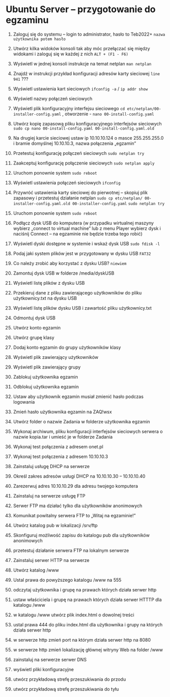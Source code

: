 # Ubuntu Server – przygotowanie do egzaminu
1.	Zaloguj się do systemu – login to administrator, hasło to Teb2022+  `nazwa użytkownika potem hasło`

2.	Utwórz kilka widoków konsoli tak aby móc przełączać się między widokami i zaloguj się w każdej z nich `ALT + (F1 - F6)`

3.	Wyświetl w jednej konsoli instrukcje na temat netplan `man netplan`

4.	Znajdź w instrukcji przykład konfiguracji adresów karty sieciowej `line 941` ???

5.	Wyświetl ustawienia kart sieciowych `ifconfig -a` / `ip addr show`
6.	Wyświetl nazwy połączeń sieciowych 
7.	Wyświetl plik konfiguracyjny interfejsu sieciowego `cd etc/netplan/00-installer-config.yaml` , otworzenie - `nano 00-install-config.yaml`
8.	Utwórz kopię zapasową pliku konfiguracyjnego interfejsów sieciowych `sudo cp nano 00-install-config.yaml 00-install-config.yaml.old`
9.	Na drugiej karcie sieciowej ustaw ip 10.10.10.124 o masce 255.255.255.0 i bramie domyślnej 10.10.10.3, nazwa połączenia „egzamin”
10.	Przetestuj konfigurację połączeń sieciowych `sudo netplan try`
11.	Zaakceptuj konfigurację połączenie sieciowych `sudo netplan apply`
12.	Uruchom ponownie system `sudo reboot`
13.	Wyświetl ustawienia połączeń sieciowych `ifconfig`
14.	Przywróć ustawienia karty sieciowej do pierwotnej – skopiuj plik zapasowy i przetestuj działanie netplan `sudo cp etc/netplan/ 00-installer-config.yaml.old 00-installer-config.yaml` `sudo netplan try`
15.	Uruchom ponownie system `sudo reboot`
16.	Podłącz dysk USB do komputera (w przypadku wirtualnej maszyny wybierz „connect to virtual machine” lub z menu Player wybierz dysk i naciśnij Connect – na egzaminie nie będzie trzeba tego robić)
17.	Wyświetl dyski dostępne w systemie i wskaż dysk USB `sudo fdisk -l`
18.	Podaj jaki system plików jest w przygotowany w dysku USB `FAT32`
19.	Co należy zrobić aby korzystać z dysku USB? `niewiem `
20.	Zamontuj dysk USB w folderze /media/dyskUSB
21.	Wyświetl listę plików z dysku USB
22.	Przekieruj dane z pliku zawierającego użytkowników do pliku użytkownicy.txt na dysku USB
23.	Wyświetl listę plików dysku USB i zawartość pliku użytkownicy.txt
24.	Odmontuj dysk USB
25.	Utwórz konto egzamin
26.	Utwórz grupę klasy
27.	Dodaj konto egzamin do grupy użytkowników klasy
28.	Wyświetl plik zawierający użytkowników
29.	Wyświetl plik zawierający grupy
30.	Zablokuj użytkownika egzamin
31.	Odblokuj użytkownika egzamin
32.	Ustaw aby użytkownik egzamin musiał zmienić hasło podczas logowania
33.	Zmień hasło użytkownika egzamin na ZAQ!wsx
34.	Utwórz folder o nazwie Zadania w folderze użytkownika egzamin
35.	Wykonaj archiwum, pliku konfiguracji interfejsów sieciowych serwera o nazwie kopia.tar i umieść je w folderze Zadania
36.	Wykonaj test połączenia z adresem onet.pl
37.	Wykonaj test połączenia z adresem 10.10.10.3
38.	Zainstaluj usługę DHCP na serwerze
39.	Określ zakres adresów usługi DHCP na 10.10.10.30 – 10.10.10.40
40.	Zarezerwuj adres 10.10.10.29 dla adresu twojego komputera
41.	Zainstaluj na serwerze usługę FTP
42.	Serwer FTP ma działać tylko dla użytkowników anonimowych
43.	Komunikat powitalny serwera FTP to „Witaj na egzaminie!”
44.	Utwórz katalog pub w lokalizacji /srv/ftp
45.	Skonfiguruj możliwość zapisu do katalogu pub dla użytkowników anonimowych
46.	przetestuj działanie serwera FTP na lokalnym serwerze
47.	Zainstaluj serwer  HTTP na serwerze
48.	Utwórz katalog /www
49.	Ustal prawa do powyższego katalogu /www na 555
50.	odczytaj użytkownika i grupę na prawach których działa serwer http
51.	ustaw właściciela i grupę na prawach których działa serwer HTTTP dla katalogu /www
52.	w katalogu /www utwórz plik index.html o dowolnej treści
53.	ustal prawa 444 do pliku index.html dla użytkownika i grupy na których działa serwer http
54.	w serwerze http zmień port na którym działa serwer http na 8080
55.	w serwerze http zmień lokalizację głównej witryny Web na folder /www
56.	zainstaluj na serwerze serwer DNS
57.	wyświetl pliki konfiguracyjne
58.	utwórz przykładową strefę przeszukiwania do przodu
59.	utwórz przykładową strefę przeszukiwania do tyłu
